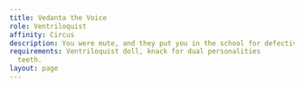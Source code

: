 ```yaml
---
title: Vedanta the Voice
role: Ventriloquist
affinity: Circus
description: You were mute, and they put you in the school for defective children; they forced you to speak, but found your true voice on stage with the freaks. You’ve had many puppets but it all changed when you found Caspian who is witty and clever on stage and dares to say things that you do not. Lately Caspian has been very rude and has been telling you that you are worthless without him and have nothing to say for yourself anymore. Maybe you should just let Caspian speak for you all the time? After all the puppet is just you, right?
requirements: Ventriloquist doll, knack for dual personalities
  teeth.
layout: page
---
```


